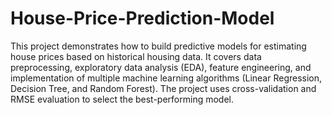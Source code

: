 # House-Price-Prediction-Model
This project demonstrates how to build predictive models for estimating house prices based on historical housing data. It covers data preprocessing, exploratory data analysis (EDA), feature engineering, and implementation of multiple machine learning algorithms (Linear Regression, Decision Tree, and Random Forest). The project uses cross-validation and RMSE evaluation to select the best-performing model.
